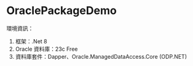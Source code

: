 # OraclePackageDemo

環境資訊：
1. 框架：.Net 8
2. Oracle 資料庫：23c Free
3. 資料庫套件：Dapper、Oracle.ManagedDataAccess.Core (ODP.NET)
